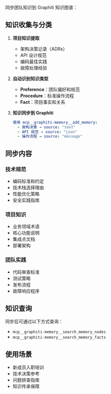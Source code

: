 同步团队知识到 Graphiti 知识图谱：

## 知识收集与分类

1. **项目知识提取**
   - 架构决策记录（ADRs）
   - API 设计规范
   - 编码最佳实践
   - 故障处理经验

2. **自动识别知识类型**
   - **Preference**：团队偏好和规范
   - **Procedure**：标准操作流程
   - **Fact**：项目事实和关系

3. **知识同步到 Graphiti**
   ```yaml
   使用 mcp__graphiti-memory__add_memory:
     - 架构决策 → source: "text"
     - API 规范 → source: "json"
     - 操作流程 → source: "message"
   ```

## 同步内容

### 技术规范
- 编码标准和约定
- 技术栈选择理由
- 性能优化策略
- 安全实践指南

### 项目知识
- 业务领域术语
- 核心功能说明
- 集成点文档
- 部署架构

### 团队实践
- 代码审查标准
- 测试策略
- 发布流程
- 故障响应程序

## 知识查询
同步后可通过以下方式查询：
- `mcp__graphiti-memory__search_memory_nodes`
- `mcp__graphiti-memory__search_memory_facts`

## 使用场景
- 新成员入职培训
- 技术决策参考
- 问题排查指南
- 知识传承保障